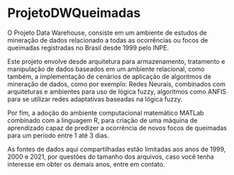 # ProjetoDWQueimadas

O Projeto Data Warehouse, consiste em um ambiente de estudos de mineração de dados relacionado a todas as ocorrências ou focos de queimadas registradas no Brasil desde 1999 pelo INPE.

Este projeto envolve desde arquitetura para armazenamento, tratamento e manipulação de dados baseados em um ambiente relacional, como também, a implementação de cenários de aplicação de algoritmos de mineração de dados, como por exemplo: Redes Neurais, combinados com arquiteturas e ambientes para uso de lógica fuzzy, algoritmos como ANFIS para se utilizar redes adaptativas baseadas na lógica fuzzy.

Por fim, a adoção do ambiente computacional matemático MATLab combinado com a linguagem R, para criação de uma máquina de aprendizado capaz de predizer a ocorrência de novos focos de queimadas para um período entre 1 até 3 dias.

As fontes de dados aqui compartilhadas estão limitadas aos anos de 1999, 2000 e 2021, por questões do tamanho dos arquivos, caso você tenha interesse em obter os demais anos, entre em contato.
